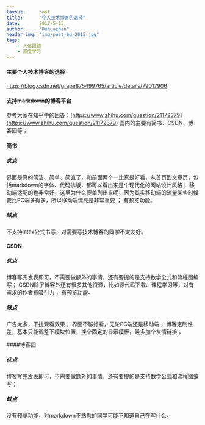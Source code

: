 ```yaml
---
layout:     post
title:      "个人技术博客的选择"
date:       2017-5-13
author:     "Duhuazhen"
header-img: "img/post-bg-2015.jpg"
tags:
    - 人体跟踪
    - 深度学习
---
```


#### 主要个人技术博客的选择
https://blog.csdn.net/grape875499765/article/details/79017906
#### 支持markdown的博客平台

参考大家在知乎中的回答：[https://www.zhihu.com/question/21172379](https://www.zhihu.com/question/21172379)
国内的主要有简书、CSDN、博客园等；
#### 简书
##### 优点 
界面是真的简洁、简单、简直了，和前面两个一比真是好看，从首页到文章页，包括markdown的字体、代码排版，都可以看出来是个现代化的网站设计风格；
移动端适配的也非常好，这里为什么要单列出来呢，因为其实移动端的流量某些时候要比PC端多得多，所以移动端漂亮是非常重要 ；
有预览功能。
##### 缺点
不支持latex公式书写，对需要写技术博客的同学不太友好。

#### CSDN
##### 优点 
博客写完发表即可，不需要做额外的事情，还有要提的是支持数学公式和流程图编写；
CSDN除了博客外还有很多其他资源，比如源代码下载、课程学习等，对有需求的作者有吸引力；
有预览功能。
##### 缺点
广告太多，干扰观看效果；
界面不够好看，无论PC端还是移动端；
博客定制性差，基本只能调整下模块位置，换个固定的显示模板，最多加个友情链接；


####博客园
##### 优点 
博客写完发表即可，不需要做额外的事情，还有要提的是支持数学公式和流程图编写；
##### 缺点
没有预览功能，对markdown不熟悉的同学可能不知道自己在写什么。
